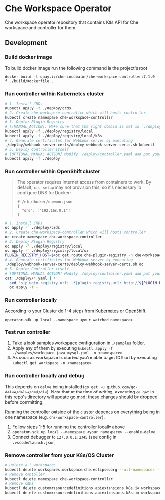 # Che Workspace Operator

Che workspace operator repository that contains K8s API for Che workspace and controller for them.

## Development

### Build docker image

To build docker image run the following command in the project's root

```
docker build -t quay.io/che-incubator/che-workspace-controller:7.1.0 -f ./build/Dockerfile .
```

### Run controller within Kubernetes cluster
```bash
# 1. Install CRDs
kubectl apply -f ./deploy/crds
# 2. Create che-workspace-controller which will hosts controller
kubectl create namespace che-workspace-controller
# 3. Deploy Plugin Registry
# [!MANUAL_ACTION]: Make sure that the right domain is set in `./deploy/controller_config.yaml` and `./deploy/registry/local/ingress.yaml`
kubectl apply -f ./deploy/registry/local
kubectl apply -f ./deploy/registry/local/k8s
# 4. Generate certificates for Webhook server by executing
./deploy/webhook-server-certs/deploy-webhook-server-certs.sh kubectl
# 5. Deploy Controller itself
# [OPTIONAL MANUAL ACTION] Modify ./deploy/controller.yaml and put your docker image and pull policy there.
kubectl apply -f ./deploy
```

### Run controller within OpenShift cluster
> The operator requires internet access from containers to work. By default, `crc setup` may not provision this, so it's necessary to configure DNS for Docker:
> ```
> # /etc/docker/daemon.json
> {
>   "dns": ["192.168.0.1"]
> }
> ```

```bash
# 1. Install CRDs
oc apply -f ./deploy/crds
# 2. Create che-workspace-controller which will hosts controller
oc create namespace che-workspace-controller
# 3. Deploy Plugin Registry
oc apply -f ./deploy/registry/local
oc apply -f ./deploy/registry/local/os
PLUGIN_REGISTRY_HOST=$(oc get route che-plugin-registry -n che-workspace-controller -o jsonpath='{.spec.host}' || echo "")
# 4. Generate certificates for Webhook server by executing
./deploy/webhook-server-certs/deploy-webhook-server-certs.sh oc
# 5. Deploy Controller itself
# [OPTIONAL MANUAL ACTION] Modify ./deploy/controller.yaml and put your docker image and pull policy there.
cat ./deploy/*.yaml | \
  sed "s|plugin.registry.url: .*|plugin.registry.url: http://${PLUGIN_REGISTRY_HOST}/v3|" | \
  oc apply -f -
```

### Run controller locally
According to your Cluster do 1-4 steps from [Kubernetes](#run-controller-within-kubernetes-cluster) or [OpenShift](#run-controller-within-openshift-cluster).

`operator-sdk up local --namespace <your watched namespace>`

### Test run controller
1. Take a look samples workspace configuration in `./samples` folder.
2. Apply any of them by executing `kubectl apply -f ./samples/workspace_java_mysql.yaml -n <namespace>`
3. As soon as workspace is started you're able to get IDE url by executing `kubectl get workspace -n <namespace>`

### Run controller locally and debug
This depends on `delve` being installed (`go get -u github.com/go-delve/delve/cmd/dlv`). Note that at the time of writing, executing `go get` in this repo's directory will update go.mod; these changes should be dropped before committing.

Running the controller outside of the cluster depends on everything being in one namespace (e.g. `che-workspace-controller`).

1. Follow steps 1-5 for running the controller locally above
2. `operator-sdk up local --namespace <your namespace> --enable-delve`
3. Connect debugger to `127.0.0.1:2345` (see config in `.vscode/launch.json`)

### Remove controller from your K8s/OS Cluster
```sh
# Delete all workspaces
kubectl delete workspaces.workspace.che.eclipse.org --all-namespaces --all
# Remove contoller
kubectl delete namespace che-workspace-controller
# Remove CRDs
kubectl delete customresourcedefinitions.apiextensions.k8s.io workspaceroutings.workspace.che.eclipse.org
kubectl delete customresourcedefinitions.apiextensions.k8s.io workspaces.workspace.che.eclipse.org
```

